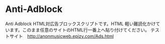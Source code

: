 # Anti-Adblock
Anti Adblock HTML対広告ブロックスクリプトです。HTML
軽い難読化かけています。このまま任意のサイトのHTML行一番上へ貼り付けてください。
テストサイト　http://anonmusicweb.epizy.com/Ads.html
